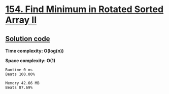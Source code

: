 # [154. Find Minimum in Rotated Sorted Array II](https://leetcode.com/problems/find-minimum-in-rotated-sorted-array-ii/)

## [Solution code](https://github.com/alexengrig/leetcode/blob/main/src/main/java/dev/alexengrig/leetcode/_154_find_minimum_in_rotated_sorted_array2/Solution.java)

**Time complexity: O(log(n))**

**Space complexity: O(1)**

```
Runtime 0 ms
Beats 100.00%

Memory 42.66 MB
Beats 87.69%
```
